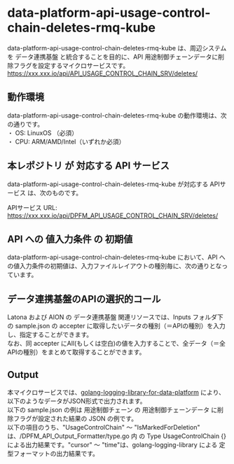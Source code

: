 # data-platform-api-usage-control-chain-deletes-rmq-kube
data-platform-api-usage-control-chain-deletes-rmq-kube は、周辺システム　を データ連携基盤 と統合することを目的に、API 用途制御チェーンデータに削除フラグを設定するマイクロサービスです。  
https://xxx.xxx.io/api/API_USAGE_CONTROL_CHAIN_SRV/deletes/

## 動作環境
data-platform-api-usage-control-chain-deletes-rmq-kube の動作環境は、次の通りです。  
・ OS: LinuxOS （必須）  
・ CPU: ARM/AMD/Intel（いずれか必須）  

## 本レポジトリ が 対応する API サービス
data-platform-api-usage-control-chain-deletes-rmq-kube が対応する APIサービス は、次のものです。

APIサービス URL: https://xxx.xxx.io/api/DPFM_API_USAGE_CONTROL_CHAIN_SRV/deletes/

## API への 値入力条件 の 初期値
data-platform-api-usage-control-chain-deletes-rmq-kube において、API への値入力条件の初期値は、入力ファイルレイアウトの種別毎に、次の通りとなっています。  

## データ連携基盤のAPIの選択的コール
Latona および AION の データ連携基盤 関連リソースでは、Inputs フォルダ下の sample.json の accepter に取得したいデータの種別（＝APIの種別）を入力し、指定することができます。  
なお、同 accepter にAll(もしくは空白)の値を入力することで、全データ（＝全APIの種別）をまとめて取得することができます。  

## Output  
本マイクロサービスでは、[golang-logging-library-for-data-platform](https://github.com/latonaio/golang-logging-library-for-data-platform) により、以下のようなデータがJSON形式で出力されます。  
以下の sample.json の例は 用途制御チェーン の 用途制御チェーンデータ に削除フラグが設定された結果の JSON の例です。  
以下の項目のうち、"UsageControlChain" ～ "IsMarkedForDeletion" は、/DPFM_API_Output_Formatter/type.go 内 の Type UsageControlChain {} による出力結果です。"cursor" ～ "time"は、golang-logging-library による 定型フォーマットの出力結果です。  

```
```
